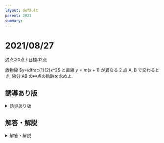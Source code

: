 ```yaml
---
layout: default
parent: 2021
summary: 
---
```


# 2021/08/27

満点:20点 / 目標:12点

放物線 $y=\dfrac{1}{2}x^2$ と直線 $y=m(x+1)$ が異なる $2$ 点 $\mathrm{A},\ \mathrm{B}$ で交わるとき, 線分 $\mathrm{AB}$ の中点の軌跡を求めよ.

<div style="page-break-before:always"></div>

## 誘導あり版

<details markdown="1">
<summary>誘導あり版</summary>

放物線 $C: y=\dfrac{1}{2}x^2$ と直線 $l: y=m(x+1)$ がある.

(1) $C$ と $l$ が異なる $2$ 点で交わるような $m$ の値の範囲を求めよ.

(2) (1) のとき, $2$ つの交点をそれぞれ $\mathrm{A},\ \mathrm{B}$ とし, $\mathrm{A}$ の $x$ 座標を $\alpha$, $\mathrm{B}$ の $x$ 座標を $\beta$ とする. 線分 $\mathrm{AB}$ の中点 $\mathrm{P}$ の座標を, $m$, $\alpha$, $\beta$ を用いて表せ.

(3) (2) で得た $\mathrm{P}$ の座標表記から $\alpha$, $\beta$ を消去し, $\mathrm{P}$ の座標を $m$ を用いて表せ.

(4) $\mathrm{P}$ の軌跡を求めよ.

</details>

<div style="page-break-before:always"></div>

## 解答・解説

<details markdown="1">
<summary>解答・解説</summary>

「放物線の弦の中点の軌跡」の問題です. 呼び方がある程度には典型問題です. 

(1) まず, 図形的な意味を確認しましょう. $y=m(x+1)$ は $m$ の値によらず $(x,\ y) = (-1, 0)$ を代入すると成り立つことから, 点 $(-1, 0)$ を通る傾き $m$ の直線を表します. 交点が $2$ つないと中点もなにもありませんから, 交点が $2$ つあるように $m$ の範囲を決めておく必要がありました.

(2)(3) $2$ 交点の $x$ 座標は, (1) で解いた方程式の $2$ 解です. 無理に表そうとすると非常に煩雑になってしまうことがあるので, いったん $\alpha,\ \beta$ として, 解と係数の関係を使って消去しました. $\mathrm{P}$ は直線 $y=m(x+1)$ 上にあることから, $x$ 座標が求まれば $y$ 座標はすぐ求まります.

ちなみに今回の問題では $\alpha=m-\sqrt{m^2+2m},\ \beta=m+\sqrt{m^2+2m}$ になりますから, 中点の $x$ 座標は $\dfrac{\alpha+\beta}{2}=m$ になります. 今回はたまたま簡単に求まる形だったということです.

(4) 媒介変数表示された点の軌跡の問題です. 媒介変数 $m$ を消去するのでした.

### 逆の確認は？

この問題の構造を確認します.

- 線分 $\mathrm{AB}$ の中点 $\mathrm{P}$ は, 放物線 $y=x^2+x$ 上のどこかにある.
- **逆に, $\mathrm{P}$ は, $m<-2,\ 0<m$ のとき存在する.** <br>$x=m$ の関係があるから, $x$ の範囲は $x<-2,\ 0<x$ である.
- ということで, $\mathrm{P}$ の軌跡は, 放物線 $y=x^2+x$ の $x<-2,\ 0<x$ の部分である.

どうしても「逆に, 求めた式の任意の点は条件を満たす」と書いてしまいがちですが, 論理の方向をよく考えて粘ってほしいと思います.

逆の記述を避けて, 同値変形を基に記述すると以下のようになります.

> $\mathrm{P}(x,\ y)$ が軌跡上の点である
>
> $\Leftrightarrow$ $\left\lbrace
\begin{array}[l]
mm<-2,\ 0< m \newline 
x=m \newline
y=m(m+1)
\end{array}
\right.$ を満たす実数 $m$ が存在する
> 
> $\Leftrightarrow$ $\left\lbrace
\begin{array}[l]
mx<-2,\ 0< x \newline
y=x(x+1)
\end{array}
\right.$
>
> $\therefore$ 求める軌跡は, 放物線 $y=x^2+x$ の $x<-2,\ 0<x$ の部分

以下はgeogebraによる作図です. スライダーで $m$ の値を動かして, $\mathrm{P}$ の動き方を観察してみてください.

<div class="geogebra">
<iframe scrolling="no" title="mathterro_20210827" src="https://www.geogebra.org/material/iframe/id/qzukqaca/width/700/height/500/border/888888/sfsb/true/smb/false/stb/false/stbh/false/ai/false/asb/false/sri/false/rc/false/ld/false/sdz/false/ctl/false" width="700px" height="500px" style="border:0px;"></iframe>
</div>

![](img/mathterro_20210827.jpg)

</details>